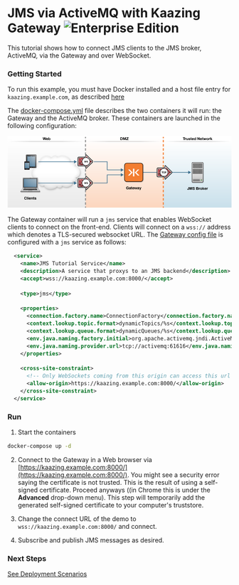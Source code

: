 # JMS via ActiveMQ with Kaazing Gateway  ![Enterprise Edition](../../enterprise-feature.png)

This tutorial shows how to connect JMS clients to the JMS broker, ActiveMQ, via the Gateway and over WebSocket.

### Getting Started

To run this example, you must have Docker installed and a host file entry for `kaazing.example.com`, as described [here](../../README.md)

The [docker-compose.yml](docker-compose.yml) file describes the two containers it will run: the Gateway and the ActiveMQ broker.  These containers are launched in the following configuration:

![JMS architecture](../docker-jms.png)

The Gateway container will run a `jms` service that enables WebSocket clients to connect on the front-end.  Clients will connect on a `wss://` address which denotes a TLS-secured websocket URL.  The [Gateway config file](gateway/jms-activemq-gateway-config.xml) is configured with a `jms` service as follows:

```xml
  <service>
    <name>JMS Tutorial Service</name>
    <description>A service that proxys to an JMS backend</description>
    <accept>wss://kaazing.example.com:8000/</accept>

    <type>jms</type>

    <properties>
      <connection.factory.name>ConnectionFactory</connection.factory.name>
      <context.lookup.topic.format>dynamicTopics/%s</context.lookup.topic.format>
      <context.lookup.queue.format>dynamicQueues/%s</context.lookup.queue.format>
      <env.java.naming.factory.initial>org.apache.activemq.jndi.ActiveMQInitialContextFactory</env.java.naming.factory.initial>
      <env.java.naming.provider.url>tcp://activemq:61616</env.java.naming.provider.url>
    </properties>

    <cross-site-constraint>
      <!-- Only WebSockets coming from this origin can access this url -->
      <allow-origin>https://kaazing.example.com:8000/</allow-origin>
    </cross-site-constraint>
  </service>
```

### Run

1. Start the containers
  ```bash
  docker-compose up -d
  ```
  
2. Connect to the Gateway in a Web browser via [https://kaazing.example.com:8000/](https://kaazing.example.com:8000/).  You might see a security error saying the certificate is not trusted. This is the result of using a self-signed certificate. Proceed anyways ((in Chrome this is under the **Advanced** drop-down menu). This step will temporarily add the generated self-signed certificate to your computer's truststore.

3. Change the connect URL of the demo to `wss://kaazing.example.com:8000/` and connect.

4. Subscribe and publish JMS messages as desired.

### Next Steps
  
[See Deployment Scenarios](../../README.md#deployment-scenarios)
